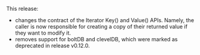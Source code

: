 <!--
    Add a summary for the release here.

    If you don't change this message, or if this file is empty, the release
    will not be created. -->
This release:
- changes the contract of the Iterator Key() and Value() APIs. Namely, the caller is now responsible for creating a copy of their returned value if they want to modify it.
- removes support for boltDB and clevelDB, which were marked as deprecated in release v0.12.0.
